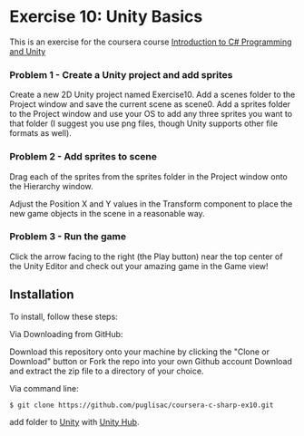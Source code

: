 # Exercise 10: Unity Basics

This is an exercise for the coursera course [Introduction to C# Programming and Unity](https://www.coursera.org/learn/introduction-programming-unity)

### Problem 1 - Create a Unity project and add sprites

Create a new 2D Unity project named Exercise10. Add a scenes folder to the Project window and save the current scene as scene0. Add a sprites folder to the Project window and use your OS to add any three sprites you want to that folder (I suggest you use png files, though Unity supports other file formats as well).

### Problem 2 - Add sprites to scene

Drag each of the sprites from the sprites folder in the Project window onto the Hierarchy window. 

Adjust the Position X and Y values in the Transform component to place the new game objects in the scene in a reasonable way.

### Problem 3 - Run the game

Click the arrow facing to the right (the Play button) near the top center of the Unity Editor and check out your amazing game in the Game view!


 
## Installation
To install, follow these steps:

Via Downloading from GitHub:

Download this repository onto your machine by clicking the "Clone or Download" button or Fork the repo into your own Github account
Download and extract the zip file to a directory of your choice.  

Via command line:

`$ git clone https://github.com/puglisac/coursera-c-sharp-ex10.git`  

add folder to [Unity](https://unity.com/) with [Unity Hub](https://unity3d.com/get-unity/download).
